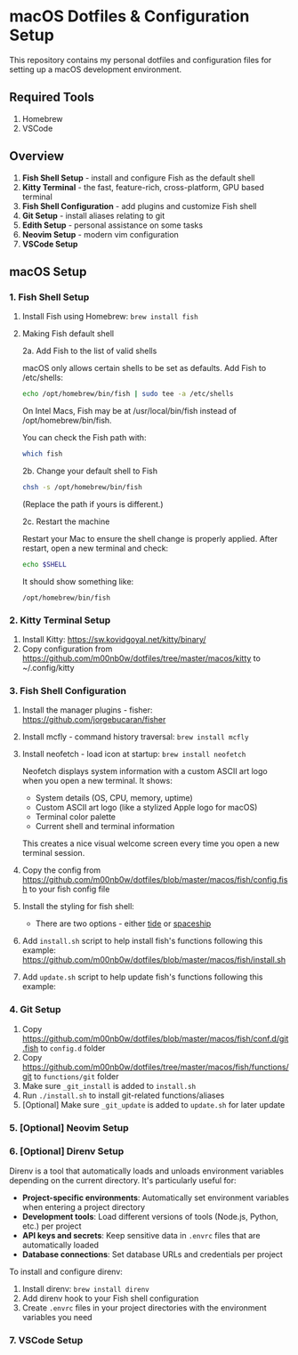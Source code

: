 # macOS Dotfiles & Configuration Setup

This repository contains my personal dotfiles and configuration files for setting up a macOS development environment.

## Required Tools 
1. Homebrew
2. VSCode

## Overview 
1. **Fish Shell Setup** - install and configure Fish as the default shell
2. **Kitty Terminal** - the fast, feature-rich, cross-platform, GPU based terminal
3. **Fish Shell Configuration** - add plugins and customize Fish shell
4. **Git Setup** - install aliases relating to git
5. **Edith Setup** - personal assistance on some tasks
6. **Neovim Setup** - modern vim configuration
7. **VSCode Setup**

## macOS Setup

### 1. Fish Shell Setup
1. Install Fish using Homebrew: `brew install fish`
2. Making Fish default shell
   
   2a. Add Fish to the list of valid shells
   
   macOS only allows certain shells to be set as defaults. Add Fish to /etc/shells:

   ```bash
   echo /opt/homebrew/bin/fish | sudo tee -a /etc/shells
   ```

   On Intel Macs, Fish may be at /usr/local/bin/fish instead of /opt/homebrew/bin/fish.

   You can check the Fish path with:

   ```bash
   which fish
   ```

   2b. Change your default shell to Fish

   ```bash
   chsh -s /opt/homebrew/bin/fish
   ```

   (Replace the path if yours is different.)

   2c. Restart the machine

   Restart your Mac to ensure the shell change is properly applied. After restart, open a new terminal and check:

   ```bash
   echo $SHELL
   ```

   It should show something like:

   ```
   /opt/homebrew/bin/fish
   ```

### 2. Kitty Terminal Setup
1. Install Kitty: https://sw.kovidgoyal.net/kitty/binary/
2. Copy configuration from https://github.com/m00nb0w/dotfiles/tree/master/macos/kitty to ~/.config/kitty 

### 3. Fish Shell Configuration
1. Install the manager plugins - fisher: https://github.com/jorgebucaran/fisher
2. Install mcfly - command history traversal: `brew install mcfly`
3. Install neofetch - load icon at startup: `brew install neofetch`

   Neofetch displays system information with a custom ASCII art logo when you open a new terminal. It shows:
   - System details (OS, CPU, memory, uptime)
   - Custom ASCII art logo (like a stylized Apple logo for macOS)
   - Terminal color palette
   - Current shell and terminal information
   
   This creates a nice visual welcome screen every time you open a new terminal session.

4. Copy the config from https://github.com/m00nb0w/dotfiles/blob/master/macos/fish/config.fish to your fish config file
5. Install the styling for fish shell:
   * There are two options - either [tide](https://github.com/IlanCosman/tide) or [spaceship](https://github.com/matchai/spacefish)
6. Add `install.sh` script to help install fish's functions following this example: https://github.com/m00nb0w/dotfiles/blob/master/macos/fish/install.sh
7. Add `update.sh` script to help update fish's functions following this example: 

### 4. Git Setup
1. Copy https://github.com/m00nb0w/dotfiles/blob/master/macos/fish/conf.d/git.fish to `config.d` folder 
2. Copy https://github.com/m00nb0w/dotfiles/tree/master/macos/fish/functions/git to `functions/git` folder 
3. Make sure `_git_install` is added to `install.sh`
4. Run `./install.sh` to install git-related functions/aliases
5. [Optional] Make sure `_git_update` is added to `update.sh` for later update

### 5. [Optional] Neovim Setup

### 6. [Optional] Direnv Setup

Direnv is a tool that automatically loads and unloads environment variables depending on the current directory. It's particularly useful for:

- **Project-specific environments**: Automatically set environment variables when entering a project directory
- **Development tools**: Load different versions of tools (Node.js, Python, etc.) per project
- **API keys and secrets**: Keep sensitive data in `.envrc` files that are automatically loaded
- **Database connections**: Set database URLs and credentials per project

To install and configure direnv:

1. Install direnv: `brew install direnv`
2. Add direnv hook to your Fish shell configuration
3. Create `.envrc` files in your project directories with the environment variables you need

### 7. VSCode Setup